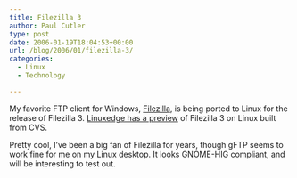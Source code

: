 ```yaml
---
title: Filezilla 3
author: Paul Cutler
type: post
date: 2006-01-19T18:04:53+00:00
url: /blog/2006/01/filezilla-3/
categories:
  - Linux
  - Technology

---
```

My favorite FTP client for Windows, [Filezilla][1], is being ported to Linux for the release of Filezilla 3. [Linuxedge has a preview][2] of Filezilla 3 on Linux built from CVS.

Pretty cool, I&#8217;ve been a big fan of Filezilla for years, though gFTP seems to work fine for me on my Linux desktop. It looks GNOME-HIG compliant, and will be interesting to test out.

 [1]: http://filezilla.sourceforge.net
 [2]: http://www.linuxedge.org/index.php?q=node/40